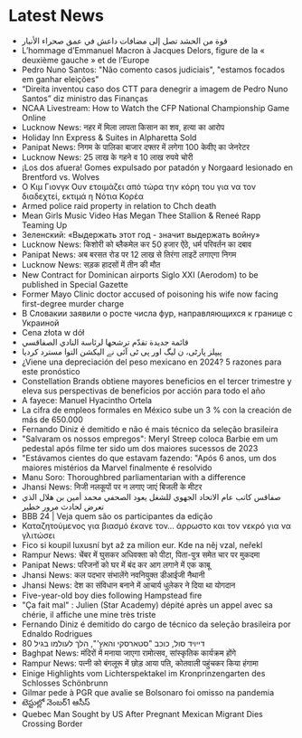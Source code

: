 # Latest News
-  قوة من الحشد تصل إلى مضافات داعش في عمق صحراء الأنبار
-  L’hommage d’Emmanuel Macron à Jacques Delors, figure de la « deuxième gauche » et de l’Europe
-  Pedro Nuno Santos: "Não comento casos judiciais", "estamos focados em ganhar eleições"
-  “Direita inventou caso dos CTT para denegrir a imagem de Pedro Nuno Santos” diz ministro das Finanças
-  NCAA Livestream: How to Watch the CFP National Championship Game Online
-  Lucknow News: नहर में मिला लापता किसान का शव, हत्या का आरोप
-  Holiday Inn Express & Suites in Alpharetta Sold
-  Panipat News: निगम के पालिका बाजार दफ्तर में लगेगा 100 केवीए का जेनरेटर
-  Lucknow News: 25 लाख के गहने व 10 लाख रुपये चोरी
-  ¡Los dos afuera! Gomes expulsado por patadón y Norgaard lesionado en Brentford vs. Wolves
-  Ο Κιμ Γιονγκ Ουν ετοιμάζει από τώρα την κόρη του για να τον διαδεχτεί, εκτιμά η Νότια Κορέα
-  Armed police raid property in relation to Chch death
-  Mean Girls Music Video Has Megan Thee Stallion & Reneé Rapp Teaming Up
-  Зеленский: «Выдержать этот год - значит выдержать войну»
-  Lucknow News: किशोरी को ब्लैकमेल कर 50 हजार ऐंठे, धर्म परिवर्तन का दबाव
-  Panipat News: अब बरसत रोड पर 12 लाख से तिरंगा लाइटें लगाएगा निगम
-  Lucknow News: सड़क हादसों में तीन की मौत
-  New Contract for Dominican airports Siglo XXI (Aerodom) to be published in Special Gazette
-  Former Mayo Clinic doctor accused of poisoning his wife now facing first-degree murder charge
-  В Словакии заявили о росте числа фур, направляющихся к границе с Украиной
-  Cena złota w dół
-  قائمة جديدة تقدّم ترشحها لرئاسة النادي الصفاقسي
-  پیپلز پارٹی، ن لیگ اور پی ٹی آئی نے الیکشن التوا مسترد کردیا
-  ¿Viene una depreciación del peso mexicano en 2024? 5 razones para este pronóstico
-  Constellation Brands obtiene mayores beneficios en el tercer trimestre y eleva sus perspectivas de beneficios por acción para todo el año
-  A fayece: Manuel Hyacintho Ortela
-  La cifra de empleos formales en México sube un 3 % con la creación de más de 650.000
-  Fernando Diniz é demitido e não é mais técnico da seleção brasileira
-  "Salvaram os nossos empregos": Meryl Streep coloca Barbie em um pedestal após filme ter sido um dos maiores sucessos de 2023
-  "Estávamos cientes do que estavam fazendo: "Após 6 anos, um dos maiores mistérios da Marvel finalmente é resolvido
-  Manu Soro: Thoroughbred parliamentarian with a difference
-  Jhansi News: निजी नलकूपों पर न लगाए जाएं बिजली के मीटर
-  صفاقس كاتب عام الاتحاد الجهوي للشغل يعود الصحفي محمد أمين بن هلال الذي تعرض لحادث مرور خطير
-  BBB 24 | Veja quem são os participantes da edição
-  Καταζητούμενος για βιασμό έκανε τον… άρρωστο και τον νεκρό για να γλιτώσει
-  Fico si koupil luxusní byt až za milion eur. Kde na něj vzal, neřekl
-  Rampur News: चेंबर में घुसकर अधिवक्ता को पीटा, पिता-पुत्र समेत चार पर मुकदमा
-  Panipat News: परिजनों को घर में बंद कर आग लगाने में एक काबू
-  Jhansi News: कल पदभार संभालेंगे नवनियुक्त डीआईजी नैथानी
-  Jhansi News: देश का संविधान बनाने में आचार्य धुलेकर ने दिया था योगदान
-  Five-year-old boy dies following Hampstead fire
-  "Ça fait mal" : Julien (Star Academy) dépité après un appel avec sa chérie, il affiche une mine très triste
-  Fernando Diniz é demitido do cargo de técnico da seleção brasileira por Ednaldo Rodrigues
-  דייויד סול, כוכב "סטארסקי והאץ'", הלך לעולמו בגיל 80
-  Baghpat News: मंदिरों में मनाया जाएगा रामोत्सव, सांस्कृतिक कार्यक्रम होंगे
-  Rampur News: पत्नी को बंगलूरू में छोड़ आया पति, कोतवाली पहुंचकर किया हंगामा
-  Einige Highlights vom Lichterspektakel im Kronprinzengarten des Schlosses Schönbrunn
-  Gilmar pede à PGR que avalie se Bolsonaro foi omisso na pandemia
-  టెస్టుల్లో నెంబర్‌1 ఆసీస్‌
-  Quebec Man Sought by US After Pregnant Mexican Migrant Dies Crossing Border
